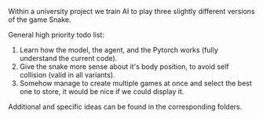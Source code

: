 
Within a university project we train AI to play three slightly different versions of the game Snake.

General high priority todo list:
1. Learn how the model, the agent, and the Pytorch works (fully understand the current code).
2. Give the snake more sense about it's body position, to avoid self collision (valid in all variants).
3. Somehow manage to create multiple games at once and select the best one to store, it would be nice if we could display it.

Additional and specific ideas can be found in the corresponding folders.
